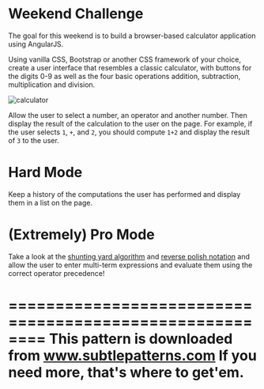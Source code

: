 # Weekend Challenge

The goal for this weekend is to build a browser-based calculator application using AngularJS.

Using vanilla CSS, Bootstrap or another CSS framework of your choice, create a user interface that resembles a classic calculator, with buttons for the digits 0-9 as well as the four basic operations addition, subtraction, multiplication and division.

![calculator](http://content.mycutegraphics.com/graphics/school/cartoon-calculator.png)

Allow the user to select a number, an operator and another number. Then display the result of the calculation to the user on the page. For example, if the user selects `1`, `+`, and `2`, you should compute `1+2` and display the result of `3` to the user.

# Hard Mode
Keep a history of the computations the user has performed and display them in a list on the page.

# (Extremely) Pro Mode
Take a look at the [shunting yard algorithm](https://en.wikipedia.org/wiki/Shunting-yard_algorithm)
and [reverse polish notation](https://en.wikipedia.org/wiki/Reverse_Polish_notation) and allow the user to enter multi-term expressions and evaluate them using the correct operator precedence!

 ========================================================
 This pattern is downloaded from www.subtlepatterns.com
 If you need more, that's where to get'em.
 ========================================================
